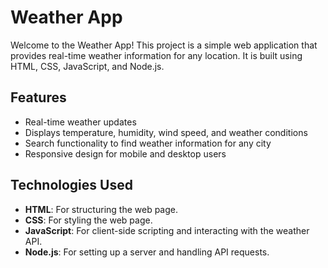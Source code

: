 # Weather App

Welcome to the Weather App! This project is a simple web application that provides real-time weather information for any location. It is built using HTML, CSS, JavaScript, and Node.js.

## Features

- Real-time weather updates
- Displays temperature, humidity, wind speed, and weather conditions
- Search functionality to find weather information for any city
- Responsive design for mobile and desktop users

## Technologies Used

- **HTML**: For structuring the web page.
- **CSS**: For styling the web page.
- **JavaScript**: For client-side scripting and interacting with the weather API.
- **Node.js**: For setting up a server and handling API requests.

